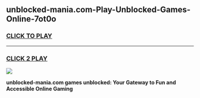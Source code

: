 
## unblocked-mania.com-Play-Unblocked-Games-Online-7ot0o
<h3>
<a href="https://premium76.site?title=unblocked-mania.com&ref=25A">CLICK TO PLAY</a></h3>
<hr>

<h3>
<a href="https://premium76.site?title=unblocked-mania.com&ref=25A">CLICK 2 PLAY</a>
  
</h3>

<a href="https://premium76.site?title=unblocked-mania.com&ref=25A"><img src="https://clearcache.store/games.png"></a>


**unblocked-mania.com games unblocked: Your Gateway to Fun and Accessible Online Gaming**
